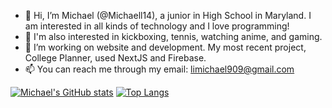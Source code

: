 - 👋 Hi, I’m Michael (@Michaell14), a junior in High School in Maryland. I am interested in all kinds of technology and I love programming!
- 👀 I'm also interested in kickboxing, tennis, watching anime, and gaming.
- 🌱 I’m working on website and development. My most recent project, College Planner, used NextJS and Firebase.
- 📫 You can reach me through my email: limichael909@gmail.com

<!---
Michaell14/Michaell14 is a ✨ special ✨ repository because its `README.md` (this file) appears on your GitHub profile.
You can click the Preview link to take a look at your changes.
--->
[![Michael's GitHub stats](https://github-readme-stats.vercel.app/api?username=michaell14&show_icons=true&theme=dracula)](https://github.com/michaell14/github-readme-stats)
[![Top Langs](https://github-readme-stats.vercel.app/api/top-langs/?username=michaell14&layout=compact)](https://github.com/michaell14/github-readme-stats)
